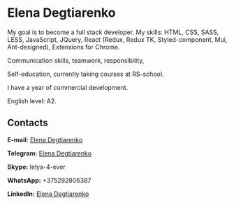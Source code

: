 # Elena Degtiarenko
My goal is to become a full stack developer. 
My skills: HTML, CSS, SASS, LESS, JavaScript, JQuery, React (Redux, Redux TK, 
Styled-component, Mui, Ant-designed), Extensions for Chrome.

Communication skills, teamwork, responsibility,

Self-education, currently taking courses at RS-school.

I have a year of commercial development.

English level: A2.

## Contacts
__E-mail:__ [Elena Degtiarenko](elenamironova0302@gmail.com)

__Telegram:__ [Elena Degtiarenko](https://t.me/ElenaDegtiarenko)

__Skype:__ lelya-4-ever

__WhatsApp:__ +375292806387

__LinkedIn:__ [Elena Degtiarenko](https://www.linkedin.com/in/elena-degtiarenko-762837232/)

